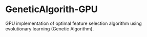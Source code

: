 # GeneticAlgorith-GPU
GPU implementation of optimal feature selection algorithm using evolutionary learning (Genetic Algorithm).
